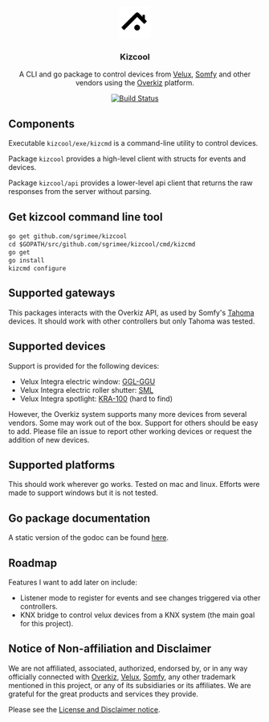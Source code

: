 <p align="center">
  <img src="doc/homey.svg" alt="logo" width="64"/>
  <h3 align="center">Kizcool</h3>
  <p align="center">A CLI and go package to control devices from <a href="https://www.velux.com/">Velux</a>, <a href="https://www.somfy.com/">Somfy</a> and other vendors using the <a href="https://www.overkiz.com/">Overkiz</a> platform.<p>
  <p align="center"><a href="https://circleci.com/gh/sgrimee/kizcool"><img src="https://circleci.com/gh/sgrimee/kizcool.svg?style=shield" alt="Build Status"></a></p>
</p>

## Components

Executable `kizcool/exe/kizcmd` is a command-line utility to control devices.

Package `kizcool` provides a high-level client with structs for events and devices.

Package `kizcool/api` provides a lower-level api client that returns the raw responses from the server without parsing.

## Get kizcool command line tool

```
go get github.com/sgrimee/kizcool
cd $GOPATH/src/github.com/sgrimee/kizcool/cmd/kizcmd
go get
go install
kizcmd configure
```

## Supported gateways

This packages interacts with the Overkiz API, as used by Somfy's [Tahoma](https://shop.somfy.co.uk/tahoma) devices. It should work with other controllers but only Tahoma was tested.

## Supported devices

Support is provided for the following devices:
- Velux Integra electric window: [GGL-GGU](https://roofwindows.veluxshop.co.uk/roof-windows/automated)
- Velux Integra electric roller shutter: [SML](https://www.veluxblindsdirect.co.uk/product/velux-blinds/roller-shutters)
- Velux Integra spotlight: [KRA-100](https://www.amazon.fr/VELUX-integra-fen%C3%AAtre-%C3%A9clairage-kRA-100/dp/B00N33FKGA) (hard to find)

However, the Overkiz system supports many more devices from several vendors. Some may work out of the box. Support for others should be easy to add. Please file an issue to report other working devices or request the addition of new devices.

## Supported platforms

This should work wherever go works. Tested on mac and linux. Efforts were made to support windows but it is not tested.

## Go package documentation

A static version of the godoc can be found [here](doc/package.md).

## Roadmap

Features I want to add later on include:
- Listener mode to register for events and see changes triggered via other controllers.
- KNX bridge to control velux devices from a KNX system (the main goal for this project).

## Notice of Non-affiliation and Disclaimer

We are not affiliated, associated, authorized, endorsed by, or in any way officially connected with [Overkiz](https://www.overkiz.com/), [Velux](https://www.velux.com/), [Somfy](https://www.somfy.com/), any other trademark mentioned in this project, or any of its subsidiaries or its affiliates. We are grateful for the great products and services they provide.

Please see the [License and Disclaimer notice](LICENSE).
